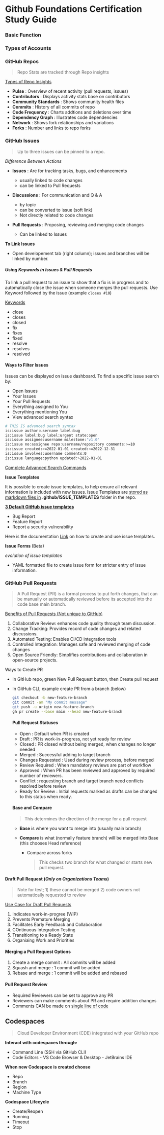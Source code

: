 # Github Foundations Certification Study Guide

### Basic Function

### Types of Accounts

### GitHub Repos
> Repo Stats are tracked through Repo insights

<ins>Types of Repo Insights</ins>
- **Pulse** : Overview of recent activity (pull requests, issues)
- **Contributors** : Displays activity stats base on contributors
- **Community Standards** : Shows community health files
- **Commits** : History of all commits of repo
- **Code Frequency** :  Charts addtions and deletions over time
- **Dependency Graph** : Illustrates code dependencies
- **Network** : Shows fork relationships and variations
- **Forks** : Number and links to repo forks

### GitHub Issues

> Up to three issues can be pinned to a repo.

_Difference Between Actions_

- __Issues__ : Are for tracking tasks, bugs, and enhancements
    - usually linked to code changes
    - can be linked to Pull Requests

- __Discussions__ : For communication and Q & A
    - by topic
    - can be converted to issue (soft link)
    - Not directly related to code changes

- __Pull Requests__ : Proposing, reviewing and merging code changes
    - Can be linked to Issues
 
__To Link Issues__

- Open developement tab (right column); issues and branches will be linked by number.


 ##### Using Keywords in Issues & Pull Requests
To link a pull request to an issue to show that a fix is in progress and to automatically close the issue when         someone merges the pull requests. Use Keyword followed by the issue (example `closes #10`)

<ins>Keywords</ins>
- close
- closes
- closed
- fix
- fixes
- fixed
- resolve
- resolves
- resolved

#### Ways to Filter Issues

Issues can be displayed on issue dashboard. To find a specific issue search by:
- Open Issues
- Your Issues
- Your Pull Requests
- Everything assigned to You
- Everything mentioning You
- View advanced search syntax

```bash
# THIS IS advanced search syntax
is:issue author:username label:bug
is:issue label:bug label:urgent state:open 
is:issue assignee:username milestone:"v1.0"
is:issue no:assignee repo:username/repository comments:>=10
is:issue created:>=2022-01-01 created:<=2022-12-31
is:issue involves:username comments:0
is:issue language:python updated:>2022-01-01
```

[Complete Advanced Search Commands](https://docs.github.com/en/search-github/searching-on-github/searching-issues-and-pull-requests)

__Issue Templates__

It is possible to create issue templates, to help ensure all relevant information is included with new issues.
Issue Templates are <ins>stored as markdown files in</ins>  **.github/ISSUE_TEMPLATES** folder in the repo.

<ins>__3 Default GitHub issue templates__</ins>
- Bug Report
- Feature Report
- Report a security vulnerability

Here is the documentation [Link](https://docs.github.com/en/communities/using-templates-to-encourage-useful-issues-and-pull-requests/about-issue-and-pull-request-templates) on how to create and use issue templates.

__Issue Forms__ (Beta)

*evolution of issue templates*

- YAML formatted file to create issue form for stricter entry of issue information.

### GitHub Pull Requests

> A Pull Request (PR) is a formal process to put forth changes, that can be manually or automatically reviewed before its accepted into the code base main branch.

<ins>Benefits of Pull Requests (Not unique to GitHub) </ins>
1. Collaborative Review: enhances code quality through team discussion.
2. Change Tracking: Provides record of code changes and related discussions.
3. Automated Testing: Enables CI/CD integration tools
4. Controlled Integration: Manages safe and reviewed merging of code changes
5. Open Source Friendly: Simplifies contributions and collaboration in open-source projects.

Ways to Create PR
- In GitHub repo, green New Pull Request button, then Create pull request
- In GitHub CLI, example create PR from a branch (below)
  
  ```bash
  git checkout -b new-feature-branch
  git commit -am "My commit message"
  git push -u origin new-feature-branch
  gh pr create --base main --head new-feature-branch
  ```

  #### Pull Request Statuses

  - Open : Default when PR is created
  - Draft : PR is work-in-progress, not yet ready for review
  - Closed : PR closed without being merged, when changes no longer needed
  - Merged : Successful adding to target branch
  - Changes Requested : Used during review process, before merged
  - Review Required : When mandatory reviews are part of workflow
  - Approved : When PR has been reviewed and approved by required number of reviewers.
  - Conflict : requesting branch and target branch need conflicts resolved before review
  - Ready for Review : Initial requests marked as drafts can be changed to this status when ready.

  #### Base and Compare
  > This determines the direction of the merge for a pull request

  - __Base__ is where you want to merge into (usually main branch)
  - __Compare__ is what (normally feature branch) will be merged into Base (this chooses Head reference)

    - Compare across forks
      > This checks two branch for what changed or starts new pull request.

#### Draft Pull Request (*Only on Organizations Teams*)
> Note for test; 1) these cannot be merged 2) code owners not automatically requested to review

<ins>Use Case for Draft Pull Requests</ins>
1. Indicates work-in-progree (WIP)
2. Prevents Premature Merging
3. Facilitates Early Feedback and Collaboration
4. COntinuous Integration Testing
5. Transitioning to a Ready State
6. Organiaing Work and Priorities

#### Merging a Pull Request Options
1. Create a merge commit : All commits will be added
2. Squash and merge : 1 commit will be added
3. Rebase and merge : 1 commit will be added and rebased

#### Pull Request Review
- Required Reviewers can be set to approve any PR
- Reviewers can make comments about PR and require addition changes
- Comments CAN be made on <ins>single line of code</ins> 


## Codespaces
> Cloud Developer Environment (CDE) integrated with your GitHub repo

__Interact with codespaces through:__
- Command Line (SSH via GitHub CLI)
- Code Editors
      - VS Code Browser & Desktop
      - JetBrains IDE

__When new Codespace is created choose__
- Repo
- Branch
- Region
- Machine Type

__Codespace Lifecycle__
- Create/Reopen
- Running
- Timeout
- Stop

